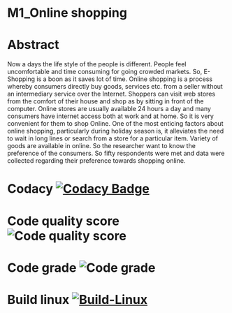 # M1_Online shopping
# Abstract

  Now a days the life style of the people is different. People feel uncomfortable and time consuming for going crowded markets. So, E-Shopping is a boon as it saves lot of time. Online shopping is a process whereby consumers directly buy goods, services etc. from a seller without an intermediary service over the Internet. Shoppers can visit web stores from the comfort of their house and shop as by sitting in front of the computer. Online stores are usually available 24 hours a day and many consumers have internet access both at work and at home. So it is very convenient for them to shop Online.  One of the most enticing factors about online shopping, particularly during holiday season is, it alleviates the need to wait in long lines or search from a store for a particular item. Variety of goods are available in online. So the researcher want to know the preference of the consumers. So fifty respondents were met and data were collected regarding their preference towards shopping online.

# Codacy  [![Codacy Badge](https://app.codacy.com/project/badge/Grade/879384413e70426f8b2f0482378feedf)](https://www.codacy.com/gh/shanmukh552001/M1_MARCH_2022/dashboard?utm_source=github.com&amp;utm_medium=referral&amp;utm_content=shanmukh552001/M1_MARCH_2022&amp;utm_campaign=Badge_Grade) 
# Code quality score ![Code quality score](https://api.codiga.io/project/33173/score/svg)   
# Code grade         ![Code grade](https://api.codiga.io/project/33173/status/svg)
#  Build linux        [![Build-Linux](https://github.com/shanmukh552001/M1_MARCH_2022/actions/workflows/linux.yml/badge.svg)](https://github.com/shanmukh552001/M1_MARCH_2022/actions/workflows/linux.yml)          
